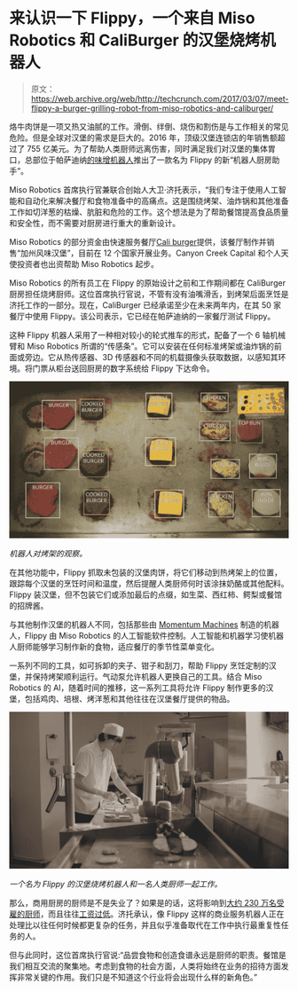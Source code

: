 # 来认识一下 Flippy，一个来自 Miso Robotics 和 CaliBurger  的汉堡烧烤机器人

> 原文：<https://web.archive.org/web/http://techcrunch.com/2017/03/07/meet-flippy-a-burger-grilling-robot-from-miso-robotics-and-caliburger/>

烙牛肉饼是一项又热又油腻的工作。滑倒、绊倒、烧伤和割伤是与工作相关的常见危险。但是全球对汉堡的需求是巨大的。2016 年，顶级汉堡连锁店的年销售额超过了 755 亿美元。为了帮助人类厨师远离伤害，同时满足我们对汉堡的集体胃口，总部位于帕萨迪纳[的味增机器人](https://web.archive.org/web/20230404233001/http://misorobotics.com/)推出了一款名为 Flippy 的新“机器人厨房助手”。

Miso Robotics 首席执行官兼联合创始人大卫·济托表示，“我们专注于使用人工智能和自动化来解决餐厅和食物准备中的高痛点。这是围绕烤架、油炸锅和其他准备工作如切洋葱的枯燥、肮脏和危险的工作。这个想法是为了帮助餐馆提高食品质量和安全性，而不需要对厨房进行重大的重新设计。

Miso Robotics 的部分资金由快速服务餐厅[Cali burger](https://web.archive.org/web/20230404233001/https://caliburger.com/)提供，该餐厅制作并销售“加州风味汉堡”，目前在 12 个国家开展业务。Canyon Creek Capital 和个人天使投资者也出资帮助 Miso Robotics 起步。

Miso Robotics 的所有员工在 Flippy 的原始设计之前和工作期间都在 CaliBurger 厨房担任烧烤厨师。这位首席执行官说，不管有没有油嘴滑舌，到烤架后面烹饪是济托工作的一部分。现在，CaliBurger 已经承诺至少在未来两年内，在其 50 家餐厅中使用 Flippy。该公司表示，它已经在帕萨迪纳的一家餐厅测试 Flippy。

这种 Flippy 机器人采用了一种相对较小的轮式推车的形式，配备了一个 6 轴机械臂和 Miso Robotics 所谓的“传感条”。它可以安装在任何标准烤架或油炸锅的前面或旁边。它从热传感器、3D 传感器和不同的机载摄像头获取数据，以感知其环境。将门票从柜台送回厨房的数字系统给 Flippy 下达命令。

![](img/af31d220b035893dae7d39ae089643df.png)

*机器人对烤架的观察。*

在其他功能中，Flippy 抓取未包装的汉堡肉饼，将它们移动到热烤架上的位置，跟踪每个汉堡的烹饪时间和温度，然后提醒人类厨师何时该涂抹奶酪或其他配料。Flippy 装汉堡，但不包装它们或添加最后的点缀，如生菜、西红柿、鳄梨或餐馆的招牌酱。

与其他制作汉堡的机器人不同，包括那些由 [Momentum Machines](https://web.archive.org/web/20230404233001/https://www.crunchbase.com/organization/momentum-machines) 制造的机器人，Flippy 由 Miso Robotics 的人工智能软件控制。人工智能和机器学习使机器人厨师能够学习制作新的食物，适应餐厅的季节性菜单变化。

一系列不同的工具，如可拆卸的夹子、钳子和刮刀，帮助 Flippy 烹饪定制的汉堡，并保持烤架顺利运行。气动泵允许机器人更换自己的工具。结合 Miso Robotics 的 AI，随着时间的推移，这一系列工具将允许 Flippy 制作更多的汉堡，包括鸡肉、培根、烤洋葱和其他往往在汉堡餐厅提供的物品。

![](img/789b77744d019ee3baa7aaa3318aa3e5.png)

*一个名为 Flippy 的汉堡烧烤机器人和一名人类厨师一起工作。*

那么，商用厨房的厨师是不是失业了？如果是的话，这将影响到[大约 230 万名受雇的厨师](https://web.archive.org/web/20230404233001/https://www.bls.gov/ooh/food-preparation-and-serving/cooks.htm)，而且往往[工资过低](https://web.archive.org/web/20230404233001/http://laborcenter.berkeley.edu/fast-food-poverty-wages-the-public-cost-of-low-wage-jobs-in-the-fast-food-industry/)。济托承认，像 Flippy 这样的商业服务机器人正在处理比以往任何时候都更复杂的任务，并且似乎准备取代在工作中执行最重复性任务的人。

但与此同时，这位首席执行官说:“品尝食物和创造食谱永远是厨师的职责。餐馆是我们相互交流的聚集地。考虑到食物的社会方面，人类将始终在业务的招待方面发挥非常关键的作用。我们只是不知道这个行业将会出现什么样的新角色。”